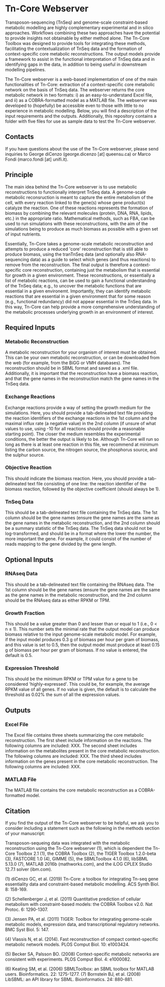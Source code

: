 # Tn-Core Webserver

Transposon-sequencing (TnSeq) and genome-scale constraint-based metabolic modelling are highly complementary experimental and in silico approaches. Workflows combining these two approaches have the potential to provide insights not obtainable by either method alone. The Tn-Core Toolbox was designed to provide tools for integrating these methods, facilitating the contextualization of TnSeq data and the formation of context-specific core metabolic reconstructions. The output models provide a framework to assist in the functional interpretation of TnSeq data and in identifying gaps in the data, in addition to being useful in downstream modelling pipelines.

The Tn-Core webserver is a web-based implementation of one of the main functionalities of Tn-Core: extraction of a context-specific core metabolic network on the basis of TnSeq data. The webserver returns the core metabolic network in two formats: i) as an easy-to-understand Excel file, and ii) as a COBRA-formatted model as a MATLAB file. The webserver was developed to (hopefully) be accessible even to those with little to no experience in metabolic modelling. Below, you will find a description of the input requirements and the outputs. Additionally, this repository contains a folder with five files for use as sample data to test the Tn-Core webserver.


## Contacts

If you have questions about the use of the Tn-Core webserver, please send inquiries to George diCenzo (george.dicenzo [at] queensu.ca) or Marco Fondi (marco.fondi [at] unifi.it).


## Principle

The main idea behind the Tn-Core webserver is to use metabolic reconstructions to functionally interpret TnSeq data. A genome-scale metabolic reconsruction is meant to capture the entire metabolism of the cell, with every reaction linked to the gene(s) whose gene product(s) catalyze the reaction. One of these reactions represents the formation of biomass by combining the relevant molecules (protein, DNA, RNA, lipids, etc.) in the appropriate ratio. Mathematical methods, such as FBA, can be used to run simulations with these reconstructions, with the aim of the simulations being to produce as much biomass as possible with a given set of input nutrients.

Essentially, Tn-Core takes a genome-scale metabolic reconstruction and attempts to produce a reduced 'core' reconstruction that is still able to produce biomass, using the tranTnSeq data (and optionally also RNA-sequencing data) as a guide to select which genes (and thus reactions) to remove from the reconstruction. The final output is therefore a context-specific core reconstruction, containing just the metabolism that is essential for growth in a given environment. These reconstructions, or essentially a list of metabolic reactions, can be used to gain a functional understanding of the TnSeq data; e.g., to uncover the metabolic functions that are essential in a given environemt. Importantly, they can identify metabolic reactions that are essential in a given environment that for some reason (e.g., functional redundancy) did not appear essential in the TnSeq data. In this way, Tn-Core can help provide a more comprehensive understanding of the metabolic processes underlying growth in an environment of interest.


## Required Inputs

### Metabolic Reconstruction
A metabolic reconstruction for your organism of interest must be obtained. This can be your own metabolic reconstruction, or can be downloaded from the web (for example, from the BiGG or VMH databases). The reconstruction should be in SBML format and saved as a .xml file. Additionally, it is important that the reconstruction have a biomass reaction, and that the gene names in the reconstruction match the gene names in the TnSeq data.

### Exchange Reactions
Exchange reactions provide a way of setting the growth medium for the simulations. Here, you should provide a tab-delineated text file providing the reaction identifiers of the exchange reactions in the 1st column and the maximal influx rate (a negative value) in the 2nd column (if unsure of what values to use, using -10 for all reactions should provide a reasonable starting point). The closer the medium resembles the experimental conditions, the better the output is likely to be. Although Tn-Core will run so long as there is at least one reaction in this file, we recommend at minimum listing the carbon source, the nitrogen source, the phosphorus source, and the sulphur source.

### Objective Reaction
This should indicate the biomass reaction. Here, you should provide a tab-delineated text file consisting of one line: the reaction identifier of the biomass reaction, followed by the objective coefficient (should always be 1).

### TnSeq Data
This should be a tab-delineated text file containing the TnSeq data. The 1st column should be the gene names (ensure the gene names are the same as the gene names in the metabolic reconstruction, and the 2nd column should be a summary statistic of the TnSeq data. The TnSeq data should not be log-transformed, and should be in a format where the lower the number, the more important the gene. For example, it could consist of the number of reads mapping to the gene divided by the gene length.


## Optional Inputs

### RNAseq Data
This should be a tab-delineated text file containing the RNAseq data. The 1st column should be the gene names (ensure the gene names are the same as the gene names in the metabolic reconstruction, and the 2nd column should be the RNAseq data as either RPKM or TPM.

### Growth Fraction
This should be a value greater than 0 and lesser than or equal to 1 (i.e., 0 < n ≤ 1). This number sets the minimal rate that the output model can produce biomass relative to the input genome-scale metabolic model. For example, if the input model produces 0.3 g of biomass per hour per gram of biomass, and this value is set to 0.5, then the output model must produce at least 0.15 g of biomass per hour per gram of biomass. If no value is entered, the default is 0.5.

### Expression Threshold
This should be the minimum RPKM or TPM value for a gene to be considered 'highly-expressed'. This could be, for example, the average RPKM value of all genes. If no value is given, the default is to calculate the threshold as 0.02% the sum of all the expression values.


## Outputs

### Excel File
The Excel file contains three sheets summarizing the core metabolic reconstruction. The first sheet include information on the reactions. The following columns are included: XXX. The second sheet includes information on the metabolites present in the core metabolic reconstruction. The following columns are included: XXX. The third sheed includes information on the genes present in the core metabolic reconstruction. The following columns are included: XXX.

### MATLAB File
The MATLAB file contains the core metabolic reconstruction as a COBRA-formatted model.

## Citation

If you find the output of the Tn-Core webserver to be helpful, we ask you to consider including a statement such as the following in the methods section of your manuscript:

Transposon-sequeing data was integrated with the metabolic reconstruction using the Tn-Core webserver (1), which is dependent the Tn-Core Toolbox 2.1 (1), the COBRA Toolbox (2), the TIGER Toolbox 1.2.0-beta (3), FASTCORE 1.0 (4), GIMME (5), the SBMLToolbox 4.1.0 (6), libSBML 5.13.0 (7), MATLAB 2016b (mathworks.com), and the iLOG CPLEX Studio 12.7.1 solver (ibm.com).

(1) diCenzo GC, et al. (2019) Tn-Core: a toolbox for integrating Tn-seq gene essentiality data and constraint-based metabolic modelling. ACS Synth Biol. 8: 158-169.

(2) Schellenberger J, et al. (2011) Quantitative prediction of cellular metabolism with constraint-based models: the COBRA Toolbox v2.0. Nat Protoc. 6: 1290-1307.

(3) Jensen PA, et al. (2011) TIGER: Toolbox for integrating genome-scale metabolic models, expression data, and transcriptional regulatory networks. BMC Syst Biol. 5: 147.

(4) Vlassis N, et al. (2014). Fast reconstruction of compact context-specific metabolic network models. PLOS Comput Biol. 10: e1003424.

(5) Becker SA, Palsson BO. (2008) Context-specific metabolic networks are consistent with experiments. PLOS Comput Biol. 4: e1000082.

(6) Keating SM, et al. (2006) SBMLToolbox: an SBML toolbox for MATLAB users. Bioinformatics. 22: 1275-1277.
(7) Bornstein BJ, et al. (2008) LibSBML: an API library for SBML. Bioinformatics. 24: 880-881.

